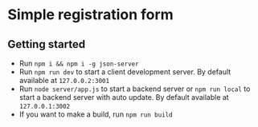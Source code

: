 # Simple registration form

## Getting started

- Run `npm i && npm i -g json-server`
- Run `npm run dev` to start a client development server. By default available at `127.0.0.2:3001`
- Run `node server/app.js` to start a backend server or `npm run local` to start a backend server with auto update. By default available at `127.0.0.1:3002`
- If you want to make a build, run `npm run build`
